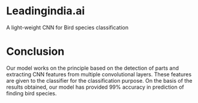 # Leadingindia.ai
A light-weight CNN for Bird species classification
# Conclusion
Our model works on the principle based on the detection of parts and extracting CNN features from multiple convolutional layers.
These features are given to the classifier for the classification purpose.
On the basis of the results obtained, our model has provided 99% accuracy in prediction of finding bird species.
